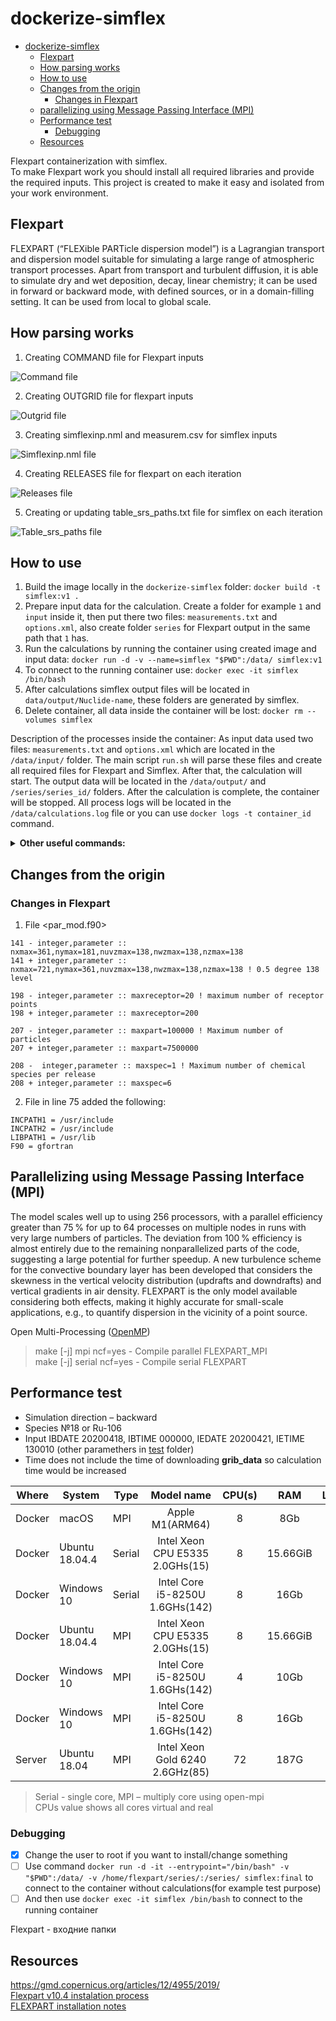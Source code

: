 # dockerize-simflex

- [dockerize-simflex](#dockerize-simflex)
  - [Flexpart](#flexpart)
  - [How parsing works](#how-parsing-works)
  - [How to use](#how-to-use)
  - [Changes from the origin](#changes-from-the-origin)
    - [Changes in Flexpart](#changes-in-flexpart)
  - [parallelizing using Message Passing Interface (MPI)](#parallelizing-using-message-passing-interface-mpi)
  - [Performance test](#performance-test)
    - [Debugging](#debugging)
  - [Resources](#resources)

Flexpart containerization with simflex.  
To make Flexpart work you should install all required libraries and provide the required inputs. This project is created to make it easy and isolated from your work environment.

## Flexpart

FLEXPART (“FLEXible PARTicle dispersion model”) is a Lagrangian transport and dispersion model suitable for simulating a large range of atmospheric transport processes. Apart from transport and turbulent diffusion, it is able to simulate dry and wet deposition, decay, linear chemistry; it can be used in forward or backward mode, with defined sources, or in a domain-filling setting. It can be used from local to global scale.

## How parsing works

1. Creating COMMAND file for Flexpart inputs

![Command file](/docs/command.png)

2. Creating OUTGRID file for flexpart inputs

![Outgrid file](/docs/outgrid.png)

3. Creating simflexinp.nml and measurem.csv for simflex inputs

![Simflexinp.nml file](/docs/simflexinp.png)

4. Creating RELEASES file for flexpart on each iteration

![Releases file](/docs/releases.png)

5. Creating or updating table_srs_paths.txt file for simflex on each iteration

![Table_srs_paths file](/docs/table_srs_paths.png)

## How to use

1. Build the image locally in the `dockerize-simflex` folder: `docker build -t simflex:v1 .`  
2. Prepare input data for the calculation. Create a folder for example `1` and `input` inside it, then put there two files: `measurements.txt` and `options.xml`, also create folder `series` for Flexpart output in the same path that `1` has.  
3. Run the calculations by running the container using created image and input data: `docker run -d -v --name=simflex "$PWD":/data/ simflex:v1`  
4. To connect to the running container use: `docker exec -it simflex /bin/bash`  
5. After calculations simflex output files will be located in `data/output/Nuclide-name`, these folders are generated by simflex.  
6. Delete container, all data inside the container will be lost: `docker rm --volumes simflex`  

Description of the processes inside the container:
As input data used two files: `measurements.txt` and `options.xml` which are located in the `/data/input/` folder. The main script `run.sh` will parse these files and create all required files for Flexpart and Simflex. After that, the calculation will start. The output data will be located in the `/data/output/`  and `/series/series_id/` folders. After the calculation is complete, the container will be stopped.
All process logs will be located in the `/data/calculations.log` file or you can use `docker logs -t container_id` command.

<details>
<summary><b>Other useful commands:</b></summary>
<br>

Copy grib file to the docker container if you have them locally: `docker cp /path/grib.tar.gz container_id:/data/grib_data/`  
Interact with an image without calculation (all changes and data will be lost after you disconnect): `docker run --rm -it --entrypoint bash simflex:v1`  
Connect to the container without calculations(for example test purpose): `docker run -it --name simflex --entrypoint /bin/bash simflex:v1`
Copy files/folders from the container to current local locations: `docker cp simflex:/data/calculation .`  
If the calculation didn't complete successfully use the logs file to understand the problem: `docker logs -t simflex`  
All calculations are also available on your machine(tested on Linux) because we copy all calculations to volume, but first, you need to get volumes ID: `docker container inspect simflex | grep Source | awk -F\" '{print $4}'`
Simflex output files inside the container will be located in the `/data/output/Nuclide-name/`, use this value as a path to your folder with all information:  
![volumes name and folders](/docs/volume_location.png)
Delete image: `docker image rm simflex:v1`  
Delete all images that are not used: `docker image prune -f`  
Increase performance by adding more cores and memory  
`docker inspect 345cb4176398 | grep Source` get the path where the input data is located  
`head ../input/measurements.txt | grep '^99;1;8' && head ../../4/input/measurements.txt | grep '^4;1;8'` - different between two files  
`docker rm $(docker ps -q --filter "status=exited")` remove all exited containers
</details>

## Changes from the origin

### Changes in Flexpart

1. File <par_mod.f90>

```
141 - integer,parameter :: nxmax=361,nymax=181,nuvzmax=138,nwzmax=138,nzmax=138
141 + integer,parameter :: nxmax=721,nymax=361,nuvzmax=138,nwzmax=138,nzmax=138 ! 0.5 degree 138 level

198 - integer,parameter :: maxreceptor=20 ! maximum number of receptor points
198 + integer,parameter :: maxreceptor=200

207 - integer,parameter :: maxpart=100000 ! Maximum number of particles
207 + integer,parameter :: maxpart=7500000

208 -  integer,parameter :: maxspec=1 ! Maximum number of chemical species per release
208 + integer,parameter :: maxspec=6
```

2. File <makefile> in line 75 added the following:

```
INCPATH1 = /usr/include
INCPATH2 = /usr/include
LIBPATH1 = /usr/lib
F90 = gfortran
```

## Parallelizing using Message Passing Interface (MPI)

The model scales well up to using 256 processors, with a parallel efficiency greater than 75 % for up to 64 processes on multiple nodes in runs with very large numbers of particles. The deviation from 100 % efficiency is almost entirely due to the remaining nonparallelized parts of the code, suggesting a large potential for further speedup. A new turbulence scheme for the convective boundary layer has been developed that considers the skewness in the vertical velocity distribution (updrafts and downdrafts) and vertical gradients in air density. FLEXPART is the only model available considering both effects, making it highly accurate for small-scale applications, e.g., to quantify dispersion in the vicinity of a point source.

Open Multi-Processing ([OpenMP](http://www.openmp.org/))

> make [-j] mpi ncf=yes - Compile parallel FLEXPART_MPI  
> make [-j] serial ncf=yes - Compile serial FLEXPART

## Performance test

- Simulation direction – backward
- Species №18 or Ru-106
- Input IBDATE 20200418, IBTIME 000000, IEDATE 20200421, IETIME 130010 (other paramethers in [test](/flexpart_v10.4/test/) folder)
- Time does not include the time of downloading **grib_data** so calculation time would be increased

|Where|System|Type|Model name|CPU(s)|RAM|Loutstep|Parts|Calc Times|
|-|-|-|:-:|:-:|:-:|:-:|:-:|:-|
|Docker|macOS|MPI|Apple M1(ARM64)|8|8Gb|3600|10000|1d, 18:26:27.673187|
|Docker|Ubuntu 18.04.4|Serial|Intel Xeon CPU E5335 2.0GHs(15)|8|15.66GiB|3600|10000|17:40:18.740042|
|Docker|Windows 10|Serial|Intel Core i5-8250U 1.6GHs(142)|8|16Gb|3600|10000|10:53:27.204476|
|Docker|Ubuntu 18.04.4|MPI|Intel Xeon CPU E5335 2.0GHs(15)|8|15.66GiB|3600|10000|3:44:23.769362|
|Docker|Windows 10|MPI|Intel Core i5-8250U 1.6GHs(142)|4|10Gb|3600|10000|1:47:01.369211|
|Docker|Windows 10|MPI|Intel Core i5-8250U 1.6GHs(142)|8|16Gb|3600|10000|1:45:34.842323|
|Server|Ubuntu 18.04|MPI|Intel Xeon Gold 6240 2.6GHz(85)|72|187G|3600|10000|1:02:03.195422|

> Serial - single core, MPI – multiply core using open-mpi  
> CPUs value shows all cores virtual and real

### Debugging

- [x] Change the user to root if you want to install/change something
- [ ] Use command `docker run -d -it --entrypoint="/bin/bash" -v "$PWD":/data/ -v /home/flexpart/series/:/series/ simflex:final` to connect to the container without calculations(for example test purpose)
- [ ] And then use `docker exec -it simflex /bin/bash` to connect to the running container

Flexpart - входние папки 

## Resources

<https://gmd.copernicus.org/articles/12/4955/2019/>  
[Flexpart v10.4 instalation process](https://www.jianshu.com/p/6bc7cee6c9bf)  
[FLEXPART installation notes](http://paisheng.me/2018/08/10/FLEXPART_INSTALLATION_NOTE)

